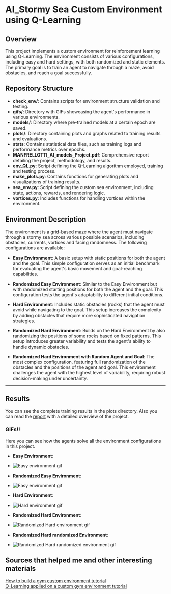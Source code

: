 # AI_Stormy Sea Custom Environment using Q-Learning

## Overview

This project implements a custom environment for reinforcement learning using Q-Learning. The environment consists of various configurations, including easy and hard settings, with both randomized and static elements. The primary goal is to train an agent to navigate through a maze, avoid obstacles, and reach a goal successfully.

## Repository Structure

- **check_env/**: Contains scripts for environment structure validation and testing. 
- **gifs/**: Directory with GIFs showcasing the agent's performance in various environments.
- **models/**: Directory where pre-trained models at a certain epoch are saved.
- **plots/**: Directory containing plots and graphs related to training results and evaluations.
- **stats**: Contains statistical data files, such as training logs and performance metrics over epochs.
- **MANFRELLOTTI_AI_models_Project.pdf**: Comprehensive report detailing the project, methodology, and results.
- **env_QL.py**: Script defining the Q-Learning algorithm employed, training and testing process. 
- **make_plots.py**: Contains functions for generating plots and visualizations of training results.
- **sea_env.py**: Script defining the custom sea environment, including state, actions, rewards, and rendering logic.
- **vortices.py**: Includes functions for handling vortices within the environment.

## Environment Description

The environment is a grid-based maze where the agent must navigate through a stormy sea across various possible scenarios, including obstacles, currents, vortices and facing randomness. The following configurations are available:

- **Easy Environment**: A basic setup with static positions for both the agent and the goal. This simple configuration serves as an initial benchmark for evaluating the agent's basic movement and goal-reaching capabilities.

- **Randomized Easy Environment**: Similar to the Easy Environment but with randomized starting positions for both the agent and the goal. This configuration tests the agent's adaptability to different initial conditions.

- **Hard Environment**: Includes static obstacles (rocks) that the agent must avoid while navigating to the goal. This setup increases the complexity by adding obstacles that require more sophisticated navigation strategies.

- **Randomized Hard Environment**: Builds on the Hard Environment by also randomizing the positions of some rocks based on fixed patterns. This setup introduces greater variability and tests the agent's ability to handle dynamic obstacles.

- **Randomized Hard Environment with Random Agent and Goal**: The most complex configuration, featuring full randomization of the obstacles and the positions of the agent and goal. This environment challenges the agent with the highest level of variability, requiring robust decision-making under uncertainty.

---
## Results
You can see the complete training results in the plots directory. 
Also you can read the [report](MANFRELLOTTI_AI_models_Project.pdf) with a detailed overview of the project.  

### GiFs!!
Here you can see how the agents solve all the environment configurations in this project.  

- **Easy Environment**:
 - ![Easy environment gif](gifs/QL/easy_env/easy_env.gif) 

- **Randomized Easy Environment**:
 - ![Easy environment gif](gifs/QL/r_easy_env/r_easy_env.gif)

- **Hard Environment**:
 - ![Hard environment gif](gifs/QL/hard_env/hard_env.gif) 

- **Randomized Hard Environment**:
 - ![Randomized Hard environment gif](gifs/QL/r_hard_env/r_hard_env.gif)

- **Randomized Hard randomized Environment**:
 - ![Randomized Hard randomized environment gif](gifs/QL/rr_hard_env/rr_hard_env.gif) 

## Sources that helped me and other interesting materials
[How to build a gym custom environment tutorial](https://www.gymlibrary.dev/content/environment_creation/)  
[Q-Learning applied on a custom gym environment tutorial](https://www.youtube.com/watch?v=AoGRjPt-vms) 
